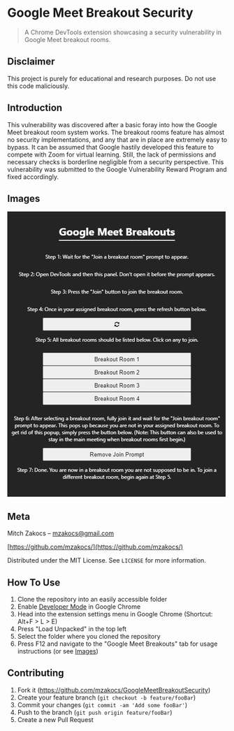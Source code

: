 # Google Meet Breakout Security
 > A Chrome DevTools extension showcasing a security vulnerability in Google Meet breakout rooms.

## Disclaimer
This project is purely for educational and research purposes. Do not use this code maliciously.

## Introduction
This vulnerability was discovered after a basic foray into how the Google Meet breakout room system works. The breakout rooms feature has almost no security implementations, and any that are in place are extremely easy to bypass. It can be assumed that Google hastily developed this feature to compete with Zoom for virtual learning. Still, the lack of permissions and necessary checks is borderline negligible from a security perspective. This vulnerability was submitted to the Google Vulnerability Reward Program and fixed accordingly.

## Images
![Screenshot](images/screenshot.png)

## Meta

Mitch Zakocs – mzakocs@gmail.com

[https://github.com/mzakocs/](https://github.com/mzakocs/)

Distributed under the MIT License. See `LICENSE` for more information.

## How To Use

1. Clone the repository into an easily accessible folder
2. Enable [Developer Mode](https://developer.chrome.com/docs/extensions/mv2/faq/#:~:text=You%20can%20start%20by%20turning,a%20packaged%20extension%2C%20and%20more.) in Google Chrome
3. Head into the extension settings menu in Google Chrome (Shortcut: Alt+F > L > E)
4. Press "Load Unpacked" in the top left
5. Select the folder where you cloned the repository
6. Press F12 and navigate to the "Google Meet Breakouts" tab for usage instructions (or see [Images](##Images))

## Contributing

1. Fork it (<https://github.com/mzakocs/GoogleMeetBreakoutSecurity>)
2. Create your feature branch (`git checkout -b feature/fooBar`)
3. Commit your changes (`git commit -am 'Add some fooBar'`)
4. Push to the branch (`git push origin feature/fooBar`)
5. Create a new Pull Request
